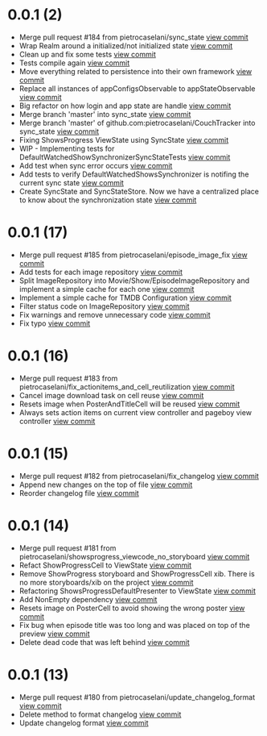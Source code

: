 # 0.0.1 (2) 
* Merge pull request #184 from pietrocaselani/sync_state [view commit](http://github.com/pietrocaselani/CouchTracker/commit/2281baa3e04a08d187a6f312a638709196a0c66e)
* Wrap Realm around a initialized/not initialized state [view commit](http://github.com/pietrocaselani/CouchTracker/commit/9c97375002e1d2d18c254e59cc0a08287f664520)
* Clean up and fix some tests [view commit](http://github.com/pietrocaselani/CouchTracker/commit/a729c1c7dd6720d7701c9d6fd7ddab1bd5bebb00)
* Tests compile again [view commit](http://github.com/pietrocaselani/CouchTracker/commit/9d40f69ab36cf2f0a60e74c23150b804b99bc9b9)
* Move everything related to persistence into their own framework [view commit](http://github.com/pietrocaselani/CouchTracker/commit/f960fef03e429a82700a6b78cc5cdf6658a76cf9)
* Replace all instances of appConfigsObservable to appStateObservable [view commit](http://github.com/pietrocaselani/CouchTracker/commit/a62b3c510e0d1fb41db450704f56e6761df99cb5)
* Big refactor on how login and app state are handle [view commit](http://github.com/pietrocaselani/CouchTracker/commit/a3d133f2fcef2a418f9a80e7b782a2337b9cfdb4)
* Merge branch 'master' into sync_state [view commit](http://github.com/pietrocaselani/CouchTracker/commit/63f53566f02b79bec1e4b64a4a148b31bd336601)
* Merge branch 'master' of github.com:pietrocaselani/CouchTracker into sync_state [view commit](http://github.com/pietrocaselani/CouchTracker/commit/616c209baf788ae53987874c563f462ffb1e0be1)
* Fixing ShowsProgress ViewState using SyncState [view commit](http://github.com/pietrocaselani/CouchTracker/commit/641eb5cc7750d92cf07e2fca875b4aaaa675a3e0)
* WIP - Implementing tests for DefaultWatchedShowSynchronizerSyncStateTests [view commit](http://github.com/pietrocaselani/CouchTracker/commit/c34942ff5e8f3f9e85627a115e8f6b2229bf2ef8)
* Add test when sync error occurs [view commit](http://github.com/pietrocaselani/CouchTracker/commit/3074ab9790c4138e697fd1d2a9746a346756db4d)
* Add tests to verify DefaultWatchedShowsSynchronizer is notifing the current sync state [view commit](http://github.com/pietrocaselani/CouchTracker/commit/05e2119449db3b14c042f8ac77f2eab06713b54a)
* Create SyncState and SyncStateStore. Now we have a centralized place to know about the synchronization state [view commit](http://github.com/pietrocaselani/CouchTracker/commit/d85547da1a6d154c354e9cb9926b9b439afa0a3b)

# 0.0.1 (17) 
* Merge pull request #185 from pietrocaselani/episode_image_fix [view commit](http://github.com/pietrocaselani/CouchTracker/commit/fd23d6c37300ea5106bb6a14b2a96b87b27f45a6)
* Add tests for each image repository [view commit](http://github.com/pietrocaselani/CouchTracker/commit/8d8d27ff11e5895a3cb3873cf8714a41779e770a)
* Split ImageRepository into Movie/Show/EpisodeImageRepository and implement a simple cache for each one [view commit](http://github.com/pietrocaselani/CouchTracker/commit/c3055feb8897614d2af36d2ed0ffa03e3b29c49a)
* Implement a simple cache for TMDB Configuration [view commit](http://github.com/pietrocaselani/CouchTracker/commit/75527ece796e270828103e860973da8289f9c99a)
* Filter status code on ImageRepository [view commit](http://github.com/pietrocaselani/CouchTracker/commit/0256aabdb81d0c476326d563c1e631995bec5dc8)
* Fix warnings and remove unnecessary code [view commit](http://github.com/pietrocaselani/CouchTracker/commit/3ae012de251169d13f433da5752fc2edf2e45cbe)
* Fix typo [view commit](http://github.com/pietrocaselani/CouchTracker/commit/946dbfe6ea42cda9ae2d6b2877a9bcc8210d52f5)

# 0.0.1 (16) 
* Merge pull request #183 from pietrocaselani/fix_actionitems_and_cell_reutilization [view commit](http://github.com/pietrocaselani/CouchTracker/commit/8c5670cc94ba9e5ab86764a74275aede79d164cb)
* Cancel image download task on cell reuse [view commit](http://github.com/pietrocaselani/CouchTracker/commit/2936cc618fccefd91165372fb89e809e198a2587)
* Resets image when PosterAndTitleCell will be reused [view commit](http://github.com/pietrocaselani/CouchTracker/commit/aa513ab42f9999f3619f24c9a199bd8fafa47eb6)
* Always sets action items on current view controller and pageboy view controller [view commit](http://github.com/pietrocaselani/CouchTracker/commit/a7203b852da6eb3a36ec415be932047e9dd36633)

# 0.0.1 (15) 
* Merge pull request #182 from pietrocaselani/fix_changelog [view commit](http://github.com/pietrocaselani/CouchTracker/commit/324f1fdbe19a7f82b6cc47c677a10e1a7cc578b0)
* Append new changes on the top of file [view commit](http://github.com/pietrocaselani/CouchTracker/commit/3be58afa4bfdfcb4129b1a0aa06d4f2f03c59cc1)
* Reorder changelog file [view commit](http://github.com/pietrocaselani/CouchTracker/commit/5ccdca3e81adc90d7055b2d6b7410aad17ee95e6)

# 0.0.1 (14)
* Merge pull request #181 from pietrocaselani/showsprogress_viewcode_no_storyboard [view commit](http://github.com/pietrocaselani/CouchTracker/commit/332882052c750cb3133d3e940643c2819c7bfef0)
* Refact ShowProgressCell to ViewState [view commit](http://github.com/pietrocaselani/CouchTracker/commit/f7c4315650d8a897d5df46bc17b1b58caccf48ef)
* Remove ShowProgress storyboard and ShowProgressCell xib. There is no more storyboards/xib on the project [view commit](http://github.com/pietrocaselani/CouchTracker/commit/86306c12318ed21fa47d4758c2e7e581b4749875)
* Refactoring ShowsProgressDefaultPresenter to ViewState [view commit](http://github.com/pietrocaselani/CouchTracker/commit/50d5daecf8307d45d0bc8a5541bfc081e1c97717)
* Add NonEmpty dependency [view commit](http://github.com/pietrocaselani/CouchTracker/commit/d2219874e517281da6c21c6bda72ff8aaf98a5b4)
* Resets image on PosterCell to avoid showing the wrong poster [view commit](http://github.com/pietrocaselani/CouchTracker/commit/b2a875abc5646cab42676596010f427254f83418)
* Fix bug when episode title was too long and was placed on top of the preview [view commit](http://github.com/pietrocaselani/CouchTracker/commit/c59933633540722331c97acd340303ec5a8ccbc5)
* Delete dead code that was left behind [view commit](http://github.com/pietrocaselani/CouchTracker/commit/ec39442694f78285b0714b339bbed1a2f45beedf)

# 0.0.1 (13)
* Merge pull request #180 from pietrocaselani/update_changelog_format [view commit](http://github.com/pietrocaselani/CouchTracker/commit/8e8b1593cc45862e2a63f7c7e2217d619781f259)
* Delete method to format changelog [view commit](http://github.com/pietrocaselani/CouchTracker/commit/4be3d0effd1e45b6a5d9b84d91cc9fd58e4dcdef)
* Update changelog format [view commit](http://github.com/pietrocaselani/CouchTracker/commit/7b67fbe624a3792207c9aed30051e7aaf935a076)
